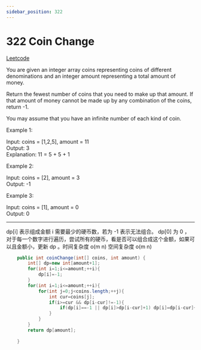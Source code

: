 ```yaml
---
sidebar_position: 322
---
```


# 322 Coin Change

[Leetcode](https://leetcode.com/problems/coin-change/)


You are given an integer array coins representing coins of different denominations and an integer amount representing a total amount of money.

Return the fewest number of coins that you need to make up that amount. If that amount of money cannot be made up by any combination of the coins, return -1.

You may assume that you have an infinite number of each kind of coin.

Example 1:

Input: coins = [1,2,5], amount = 11  
Output: 3  
Explanation: 11 = 5 + 5 + 1  

Example 2:

Input: coins = [2], amount = 3  
Output: -1  

Example 3:

Input: coins = [1], amount = 0  
Output: 0  

---

dp[i] 表示组成金额 i 需要最少的硬币数，若为 -1 表示无法组合。 dp[0] 为 0 ，对于每一个数字进行遍历，尝试所有的硬币，看是否可以组合成这个金额，如果可以且金额小，更新 dp 。时间复杂度 o(m n) 空间复杂度 o(m n)

```java
    public int coinChange(int[] coins, int amount) {
        int[] dp=new int[amount+1];
        for(int i=1;i<=amount;++i){
            dp[i]=-1;
        }
        for(int i=1;i<=amount;++i){
            for(int j=0;j<coins.length;++j){
                int cur=coins[j];
                if(i>=cur && dp[i-cur]!=-1){
                    if(dp[i]==-1 || dp[i]>dp[i-cur]+1) dp[i]=dp[i-cur]+1;
                }
            }
        }
        return dp[amount];
        
    }
```

